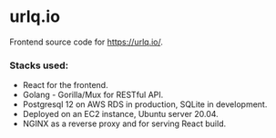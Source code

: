# urlq.io

Frontend source code for https://urlq.io/.

### Stacks used:

* React for the frontend.
* Golang - Gorilla/Mux for RESTful API.
* Postgresql 12 on AWS RDS in production, SQLite in development.
* Deployed on an EC2 instance, Ubuntu server 20.04.
* NGINX as a reverse proxy and for serving React build.
